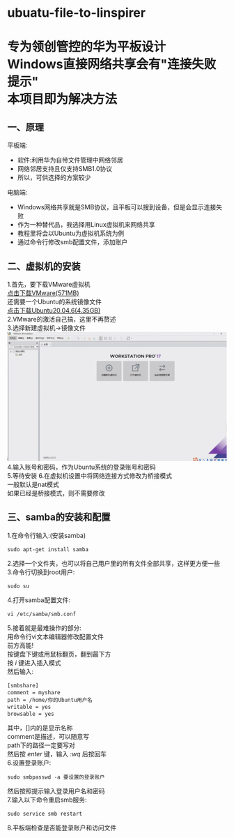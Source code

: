 # ubuatu-file-to-linspirer
专为领创管控的华为平板设计<br>
Windows直接网络共享会有"连接失败提示"<br>
本项目即为解决方法
====
一、原理
----
平板端:<br>
* 软件:利用华为自带文件管理中网络邻居<br>
* 网络邻居支持且仅支持SMB1.0协议<br>
* 所以，可供选择的方案较少<br>

电脑端:<br>
* Windows网络共享就是SMB协议，且平板可以搜到设备，但是会显示连接失败<br>
* 作为一种替代品，我选择用Linux虚拟机来网络共享<br>
* 教程里将会以Ubuntu为虚拟机系统为例<br>
* 通过命令行修改smb配置文件，添加账户<br>

二、虚拟机的安装
----
1.首先，要下载VMware虚拟机<br>
[点击下载VMware(571MB)](https://www.onlinedown.net/soft/2062.htm/)<br>
还需要一个Ubuntu的系统镜像文件<br>
[点击下载Ubuntu20.04.6(4.35GB)](http://mirrors.aliyun.com/ubuntu-releases/20.04/ubuntu-20.04.6-desktop-amd64.iso?spm=a2c6h.25603864.0.0.7f684509MplJ8J)<br>
2.VMware的激活自己搞，这里不再赘述<br>
3.选择新建虚拟机→镜像文件<br>
![](https://github.com/cyhLen/ubuntu-file-to-linspirer/raw/main/IMG_20240225_174812.jpg)
4.输入账号和密码，作为Ubuntu系统的登录账号和密码<br>
5.等待安装
6.在虚拟机设置中将网络连接方式修改为桥接模式<br>
一般默认是nat模式<br>
如果已经是桥接模式，则不需要修改<br>

三、samba的安装和配置
----
1.在命令行输入:(安装samba)
```
sudo apt-get install samba
```
2.选择一个文件夹，也可以将自己用户里的所有文件全部共享，这样更方便一些<br>
3.命令行切换到root用户:
```
sudo su
```
4.打开samba配置文件:
```
vi /etc/samba/smb.conf
```
5.接着就是最难操作的部分:<br>
用命令行vi文本编辑器修改配置文件<br>
前方高能!<br>
按键盘下键或用鼠标翻页，翻到最下方<br>
按 *i* 键进入插入模式<br>
然后输入:
```
[smbshare]
comment = myshare
path = /home/你的Ubuntu用户名
writable = yes
browsable = yes
```
其中，[]内的是显示名称<br>
comment是描述，可以随意写<br>
path下的路径一定要写对<br>
然后按 *enter* 键，输入 *:wq* 后按回车<br>
6.设置登录账户:
```
sudo smbpasswd -a 要设置的登录账户
```
然后按照提示输入登录用户名和密码<br>
7.输入以下命令重启smb服务:
```
sudo service smb restart
```
8.平板端检查是否能登录账户和访问文件
